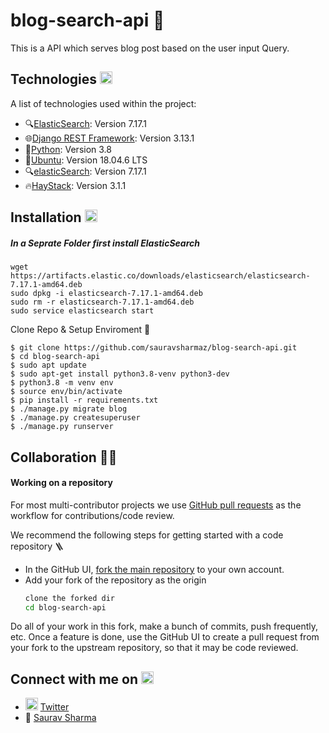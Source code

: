 # blog-search-api 🚀
This is a API which serves blog post based on the user input Query.
## Technologies <img src="https://user-images.githubusercontent.com/52165188/161188781-a81fc693-3f13-455d-8b71-185c356852c8.gif" height=20 width=20 >

A list of technologies used within the project:
* 🔍[ElasticSearch](https://www.elastic.co/downloads/past-releases/elasticsearch-7-17-1): Version 7.17.1
* 🌐[Django REST Framework](https://www.django-rest-framework.org/): Version 3.13.1
* 🐍[Python](https://www.python.org/): Version 3.8
* 🐧[Ubuntu](https://ubuntu.com/download/desktop): Version 18.04.6 LTS
* 🔍[elasticSearch](https://elastic.co/downloads/elasticsearch/): Version 7.17.1
* 🔥[HayStack](https://pypi.org/project/django-haystack/): Version 3.1.1

## Installation <img src="https://user-images.githubusercontent.com/52165188/161188962-6e47aecf-dc0f-4631-9d06-04ef64f44e51.gif" height=20 width=20 >

##### In a Seprate Folder first install ElasticSearch 
```
wget https://artifacts.elastic.co/downloads/elasticsearch/elasticsearch-7.17.1-amd64.deb
sudo dpkg -i elasticsearch-7.17.1-amd64.deb
sudo rm -r elasticsearch-7.17.1-amd64.deb
sudo service elasticsearch start
```
Clone Repo & Setup Enviroment 🌿
```
$ git clone https://github.com/sauravsharmaz/blog-search-api.git
$ cd blog-search-api
$ sudo apt update
$ sudo apt-get install python3.8-venv python3-dev
$ python3.8 -m venv env
$ source env/bin/activate
$ pip install -r requirements.txt
$ ./manage.py migrate blog
$ ./manage.py createsuperuser
$ ./manage.py runserver
```

## Collaboration 👨‍💻
#### Working on a repository
For most multi-contributor projects we use [GitHub pull requests](https://guides.github.com/activities/forking/#making-a-pull-request) as the workflow for contributions/code review.

We recommend the following steps for getting started with a code repository 🪜

* In the GitHub UI, [fork the main repository](https://help.github.com/articles/fork-a-repo/) to your own account.
* Add your fork of the repository as the origin
  ``` bash
  clone the forked dir
  cd blog-search-api
  ```

Do all of your work in this fork, make a bunch of commits, push frequently, etc. Once a feature is done, use the GitHub UI to create a pull request from your fork to the upstream repository, so that it may be code reviewed.

## Connect with me on <img src="https://user-images.githubusercontent.com/52165188/161188452-7569d87f-6173-413a-8767-4d88817c649c.gif" width=20 height=20 >
   * <img src="https://user-images.githubusercontent.com/52165188/161187887-e8e58094-2627-4403-9ad1-db9de1a77b85.gif" width=20 height=20 > <a href="https://twitter.com/sauravs19399515" target="_blank">Twitter</a>
   * 📨 [Saurav Sharma](mailto:saurav.sharma.zz445@gmail.com)
